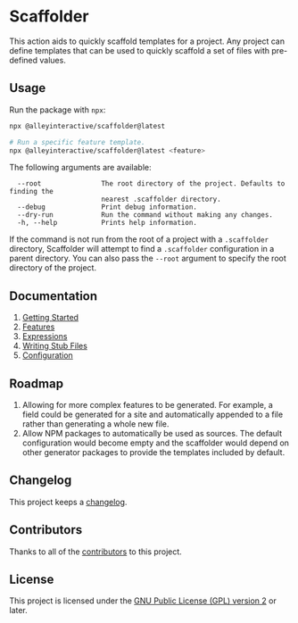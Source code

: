 # Scaffolder

This action aids to quickly scaffold templates for a project. Any project can
define templates that can be used to quickly scaffold a set of files with
pre-defined values.

## Usage

Run the package with `npx`:

```sh
npx @alleyinteractive/scaffolder@latest

# Run a specific feature template.
npx @alleyinteractive/scaffolder@latest <feature>
```

The following arguments are available:

```
  --root               The root directory of the project. Defaults to finding the
					   nearest .scaffolder directory.
  --debug              Print debug information.
  --dry-run            Run the command without making any changes.
  -h, --help           Prints help information.
```

If the command is not run from the root of a project with a `.scaffolder`
directory, Scaffolder will attempt to find a `.scaffolder` configuration in a
parent directory. You can also pass the `--root` argument to specify the root
directory of the project.

## Documentation

1. [Getting Started](./docs/1-getting-started.md)
2. [Features](./docs/2-features.md)
3. [Expressions](./docs/3-expressions.md)
4. [Writing Stub Files](./docs/4-writing-stub-files.md)
5. [Configuration](./docs/5-configuration.md)

## Roadmap

1. Allowing for more complex features to be generated. For example, a field
   could be generated for a site and automatically appended to a file rather
   than generating a whole new file.
2. Allow NPM packages to automatically be used as sources. The default
   configuration would become empty and the scaffolder would depend on other
   generator packages to provide the templates included by default.

## Changelog

This project keeps a [changelog](CHANGELOG.md).

## Contributors

Thanks to all of the [contributors](../../CONTRIBUTORS.md) to this project.


## License

This project is licensed under the
[GNU Public License (GPL) version 2](LICENSE) or later.
